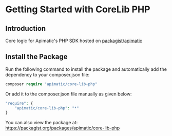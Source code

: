 # Getting Started with CoreLib PHP

## Introduction

Core logic for Apimatic's PHP SDK hosted on [packagist/apimatic](https://packagist.org/packages/apimatic)

## Install the Package

Run the following command to install the package and automatically add the dependency to your composer.json file:

```php
composer require "apimatic/core-lib-php"
```

Or add it to the composer.json file manually as given below:

```php
"require": {
    "apimatic/core-lib-php": "*"
}
```

You can also view the package at:
https://packagist.org/packages/apimatic/core-lib-php